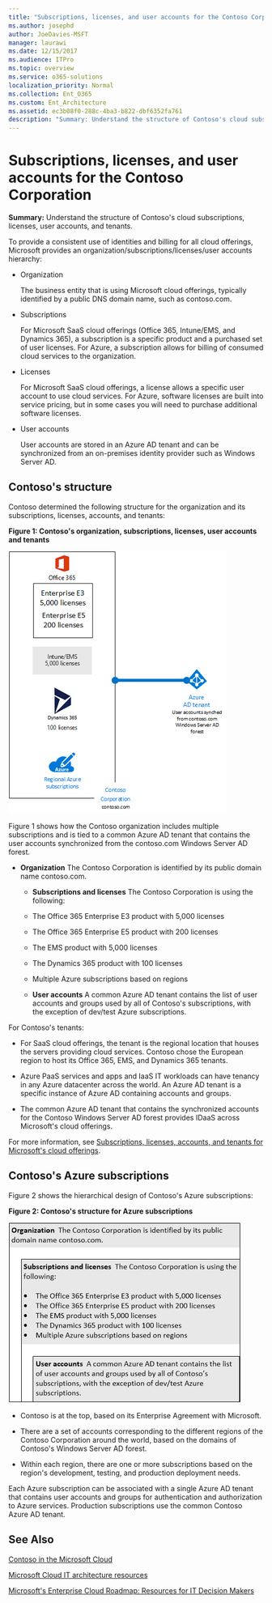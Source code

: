 ```yaml
---
title: "Subscriptions, licenses, and user accounts for the Contoso Corporation"
ms.author: josephd
author: JoeDavies-MSFT
manager: laurawi
ms.date: 12/15/2017
ms.audience: ITPro
ms.topic: overview
ms.service: o365-solutions
localization_priority: Normal
ms.collection: Ent_O365
ms.custom: Ent_Architecture
ms.assetid: ec3b08f0-288c-4ba3-b822-dbf6352fa761
description: "Summary: Understand the structure of Contoso's cloud subscriptions, licenses, user accounts, and tenants."
---
```


# Subscriptions, licenses, and user accounts for the Contoso Corporation

 **Summary:** Understand the structure of Contoso's cloud subscriptions, licenses, user accounts, and tenants.
  
To provide a consistent use of identities and billing for all cloud offerings, Microsoft provides an organization/subscriptions/licenses/user accounts hierarchy:
  
- Organization
    
    The business entity that is using Microsoft cloud offerings, typically identified by a public DNS domain name, such as contoso.com.
    
- Subscriptions
    
    For Microsoft SaaS cloud offerings (Office 365, Intune/EMS, and Dynamics 365), a subscription is a specific product and a purchased set of user licenses. For Azure, a subscription allows for billing of consumed cloud services to the organization.
    
- Licenses
    
    For Microsoft SaaS cloud offerings, a license allows a specific user account to use cloud services. For Azure, software licenses are built into service pricing, but in some cases you will need to purchase additional software licenses.
    
- User accounts
    
    User accounts are stored in an Azure AD tenant and can be synchronized from an on-premises identity provider such as Windows Server AD.
    
## Contoso's structure

Contoso determined the following structure for the organization and its subscriptions, licenses, accounts, and tenants:
  
**Figure 1: Contoso's organization, subscriptions, licenses, user accounts and tenants**

![Contoso's organization, subscriptions, licenses, user accounts and tenants](images/Contoso_Poster/Subscriptions.png)
  
Figure 1 shows how the Contoso organization includes multiple subscriptions and is tied to a common Azure AD tenant that contains the user accounts synchronized from the contoso.com Windows Server AD forest.
  
- **Organization** The Contoso Corporation is identified by its public domain name contoso.com.
    
  - **Subscriptions and licenses** The Contoso Corporation is using the following:
    
  - The Office 365 Enterprise E3 product with 5,000 licenses
    
  - The Office 365 Enterprise E5 product with 200 licenses
    
  - The EMS product with 5,000 licenses
    
  - The Dynamics 365 product with 100 licenses
    
  - Multiple Azure subscriptions based on regions
    
  - **User accounts** A common Azure AD tenant contains the list of user accounts and groups used by all of Contoso's subscriptions, with the exception of dev/test Azure subscriptions.
    
For Contoso's tenants:
  
- For SaaS cloud offerings, the tenant is the regional location that houses the servers providing cloud services. Contoso chose the European region to host its Office 365, EMS, and Dynamics 365 tenants. 
    
- Azure PaaS services and apps and IaaS IT workloads can have tenancy in any Azure datacenter across the world. An Azure AD tenant is a specific instance of Azure AD containing accounts and groups.
    
- The common Azure AD tenant that contains the synchronized accounts for the Contoso Windows Server AD forest provides IDaaS across Microsoft's cloud offerings.
    
For more information, see [Subscriptions, licenses, accounts, and tenants for Microsoft's cloud offerings](subscriptions-licenses-accounts-and-tenants-for-microsoft-cloud-offerings.md).
  
## Contoso's Azure subscriptions

Figure 2 shows the hierarchical design of Contoso's Azure subscriptions:
  
**Figure 2: Contoso's structure for Azure subscriptions**

![Contoso's structure for Azure subscriptions](images/Contoso_Poster/Subscriptions_Nested.png)
  
- Contoso is at the top, based on its Enterprise Agreement with Microsoft.
    
- There are a set of accounts corresponding to the different regions of the Contoso Corporation around the world, based on the domains of Contoso's Windows Server AD forest.
    
- Within each region, there are one or more subscriptions based on the region's development, testing, and production deployment needs.
    
Each Azure subscription can be associated with a single Azure AD tenant that contains user accounts and groups for authentication and authorization to Azure services. Production subscriptions use the common Contoso Azure AD tenant.
  
## See Also

[Contoso in the Microsoft Cloud](contoso-in-the-microsoft-cloud.md)
  
[Microsoft Cloud IT architecture resources](microsoft-cloud-it-architecture-resources.md)

[Microsoft's Enterprise Cloud Roadmap: Resources for IT Decision Makers](https://sway.com/FJ2xsyWtkJc2taRD)





